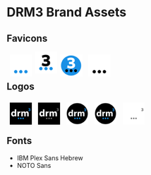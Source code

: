 
# DRM3 Brand Assets



## Favicons

<div style="float:left">
<img src="./favicon/drm3%20favicon-1.png" alt="drawing" width="50" style="padding: 0.5em"/>
</div>

<div style="float:left">
<img src="./favicon/drm3%20favicon-2.png" alt="drawing" width="50 style="padding: 0.5em"/>
</div>

<div style="float:left">
<img src="./favicon/drm3%20favicon-4.png" alt="drawing" width="50" style="padding: 0.5em"/>
</div>

<div style="float:left">
<img src="./favicon/drm3%20favicon-6.png" alt="drawing" width="50" style="padding: 0.5em"/>
</div>

<div style="clear: both">

## Logos

<a href="https://github.com/DRM3Labs/drm3labs-branding/blob/main/logos/0001.jpg"><div style="float:left">
<img src="./logos/0001.jpg" alt="drawing" width="50" style="padding: 0.5em"/>
</div>
</a>

<div style="float:left">
<a href="https://github.com/DRM3Labs/drm3labs-branding/blob/main/logos/0002.jpg">
<img src="./logos/0002.jpg" alt="drawing" width="50" style="padding: 0.5em"/>
</div></a>

<div style="float:left">
<a href="https://github.com/DRM3Labs/drm3labs-branding/blob/main/logos/0003.jpg"><img src="./logos/0003.jpg" alt="drawing" width="50" style="padding: 0.5em"/>
</div></a>

<div style="float:left">
<a href="https://github.com/DRM3Labs/drm3labs-branding/blob/main/logos/0003_transparent.png"><img src="./logos/0003_transparent.png" alt="drawing" width="50" style="padding: 0.5em"/>
</div></a>

<div style="float:left">
<a href="https://github.com/DRM3Labs/drm3labs-branding/blob/main/logos/0006_transparent.png"><img src="./logos/0006_transparent.png" alt="drawing" width="50" style="padding: 0.5em"/>
</div></a>

<div style="clear: both">

## Fonts

* IBM Plex Sans Hebrew
* NOTO Sans

